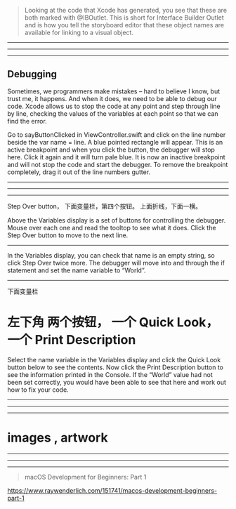
> Looking at the code that Xcode has generated, you see that these are both marked with @IBOutlet. This is short for Interface Builder Outlet and is how you tell the storyboard editor that these object names are available for linking to a visual object.





<hr>



<hr>



<hr>


## Debugging


Sometimes, we programmers make mistakes – hard to believe I know, but trust me, it happens. And when it does, we need to be able to debug our code. Xcode allows us to stop the code at any point and step through line by line, checking the values of the variables at each point so that we can find the error.



Go to sayButtonClicked in ViewController.swift and click on the line number beside the var name = line. A blue pointed rectangle will appear. This is an active breakpoint and when you click the button, the debugger will stop here. Click it again and it will turn pale blue. It is now an inactive breakpoint and will not stop the code and start the debugger. To remove the breakpoint completely, drag it out of the line numbers gutter.

<hr>
<hr>


<hr>

Step Over button， 下面变量栏，第四个按钮。 上面折线，下面一横。


Above the Variables display is a set of buttons for controlling the debugger. Mouse over each one and read the tooltop to see what it does. Click the Step Over button to move to the next line.


<hr>




In the Variables display, you can check that name is an empty string, so click Step Over twice more. The debugger will move into and through the if statement and set the name variable to “World”.


<hr>

下面变量栏
# 左下角 两个按钮， 一个  Quick Look， 一个 Print Description 

Select the name variable in the Variables display and click the Quick Look button below to see the contents. Now click the Print Description button to see the information printed in the Console. If the “World” value had not been set correctly, you would have been able to see that here and work out how to fix your code.

<hr>
<hr>
<hr>

# images , artwork


<hr>
<hr>
<hr>


> macOS Development for Beginners: Part 1


https://www.raywenderlich.com/151741/macos-development-beginners-part-1



